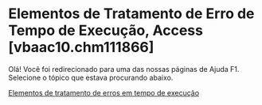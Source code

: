 
# Elementos de Tratamento de Erro de Tempo de Execução, Access [vbaac10.chm111866]

Olá! Você foi redirecionado para uma das nossas páginas de Ajuda F1. Selecione o tópico que estava procurando abaixo.

[Elementos de tratamento de erros em tempo de execução](http://msdn.microsoft.com/library/a0e06a1e-2709-aa51-92d0-340788a31a8a%28Office.15%29.aspx)
